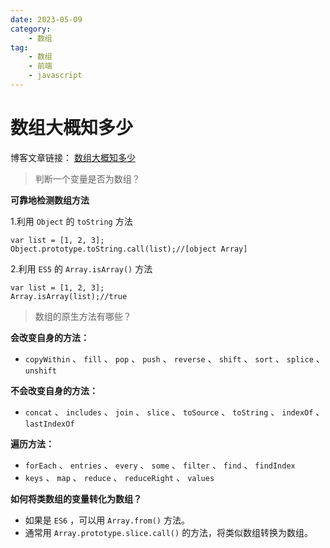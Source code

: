 ```yaml
---
date: 2023-05-09
category:
    - 数组
tag:
    - 数组
    - 前端
    - javascript
---
```

 # 数组大概知多少
博客文章链接： [ 数组大概知多少 ]()

> 判断一个变量是否为数组？

**可靠地检测数组方法**

1.利用 ` Object ` 的 ` toString ` 方法

    
    
    var list = [1, 2, 3];
    Object.prototype.toString.call(list);//[object Array]

2.利用 ` ES5 ` 的 ` Array.isArray() ` 方法

    
    
    var list = [1, 2, 3];
    Array.isArray(list);//true

> 数组的原生方法有哪些？

**会改变自身的方法：**

  * ` copyWithin ` 、 ` fill ` 、 ` pop ` 、 ` push ` 、 ` reverse ` 、 ` shift ` 、 ` sort ` 、 ` splice ` 、 ` unshift `

**不会改变自身的方法：**

  * ` concat ` 、 ` includes ` 、 ` join ` 、 ` slice ` 、 ` toSource ` 、 ` toString ` 、 ` indexOf ` 、 ` lastIndexOf `

**遍历方法：**

  * ` forEach ` 、 ` entries ` 、 ` every ` 、 ` some ` 、 ` filter ` 、 ` find ` 、 ` findIndex `
  * ` keys ` 、 ` map ` 、 ` reduce ` 、 ` reduceRight ` 、 ` values `

**如何将类数组的变量转化为数组？**

  * 如果是 ` ES6 ` ，可以用 ` Array.from() ` 方法。 
  * 通常用 ` Array.prototype.slice.call() ` 的方法，将类似数组转换为数组。 

